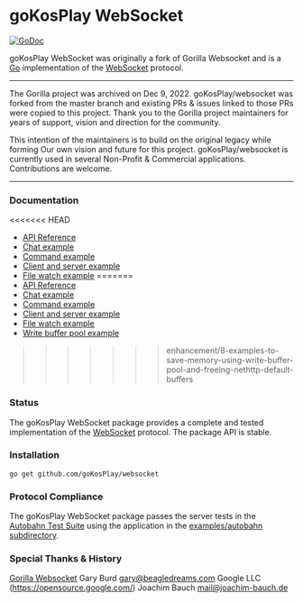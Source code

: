 # goKosPlay WebSocket

[![GoDoc](https://godoc.org/github.com/goKosPlay/websocket?status.svg)](https://godoc.org/github.com/goKosPlay/websocket)

goKosPlay WebSocket was originally a fork of Gorilla Websocket and is a [Go](http://golang.org/) implementation of the
[WebSocket](http://www.rfc-editor.org/rfc/rfc6455.txt) protocol.

---
The Gorilla project was archived on Dec 9, 2022. goKosPlay/websocket was forked from the master branch and existing PRs & issues linked to those PRs were copied to this project.
Thank you to the Gorilla project maintainers for years of support, vision and direction for the community. 

This intention of the maintainers is to build on the original legacy while forming Our own vision and future for this project.
goKosPlay/websocket is currently used in several Non-Profit & Commercial applications. Contributions are welcome.

---

### Documentation

<<<<<<< HEAD
* [API Reference](https://pkg.go.dev/github.com/goKosPlay/websocket?tab=doc)
* [Chat example](https://github.com/goKosPlay/websocket/tree/master/examples/chat)
* [Command example](https://github.com/goKosPlay/websocket/tree/master/examples/command)
* [Client and server example](https://github.com/goKosPlay/websocket/tree/master/examples/echo)
* [File watch example](https://github.com/goKosPlay/websocket/tree/master/examples/filewatch)
=======
* [API Reference](https://pkg.go.dev/github.com/gorilla/websocket?tab=doc)
* [Chat example](https://github.com/gorilla/websocket/tree/master/examples/chat)
* [Command example](https://github.com/gorilla/websocket/tree/master/examples/command)
* [Client and server example](https://github.com/gorilla/websocket/tree/master/examples/echo)
* [File watch example](https://github.com/gorilla/websocket/tree/master/examples/filewatch)
* [Write buffer pool example](https://github.com/gorilla/websocket/tree/master/examples/bufferpool)
>>>>>>> enhancement/8-examples-to-save-memory-using-write-buffer-pool-and-freeing-nethttp-default-buffers

### Status

The goKosPlay WebSocket package provides a complete and tested implementation of
the [WebSocket](http://www.rfc-editor.org/rfc/rfc6455.txt) protocol. The
package API is stable.

### Installation

    go get github.com/goKosPlay/websocket

### Protocol Compliance

The goKosPlay WebSocket package passes the server tests in the [Autobahn Test Suite](https://github.com/crossbario/autobahn-testsuite) using the application in the [examples/autobahn subdirectory](https://github.com/goKosPlay/websocket/tree/master/examples/autobahn).


### Special Thanks & History

[Gorilla Websocket](http://github.com/gorilla/websocket)
Gary Burd <gary@beagledreams.com>
Google LLC (https://opensource.google.com/)
Joachim Bauch <mail@joachim-bauch.de>

